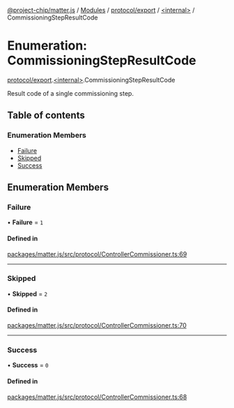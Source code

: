 [@project-chip/matter.js](../README.md) / [Modules](../modules.md) / [protocol/export](../modules/protocol_export.md) / [\<internal\>](../modules/protocol_export._internal_.md) / CommissioningStepResultCode

# Enumeration: CommissioningStepResultCode

[protocol/export](../modules/protocol_export.md).[\<internal\>](../modules/protocol_export._internal_.md).CommissioningStepResultCode

Result code of a single commissioning step.

## Table of contents

### Enumeration Members

- [Failure](protocol_export._internal_.CommissioningStepResultCode.md#failure)
- [Skipped](protocol_export._internal_.CommissioningStepResultCode.md#skipped)
- [Success](protocol_export._internal_.CommissioningStepResultCode.md#success)

## Enumeration Members

### Failure

• **Failure** = ``1``

#### Defined in

[packages/matter.js/src/protocol/ControllerCommissioner.ts:69](https://github.com/project-chip/matter.js/blob/3adaded6/packages/matter.js/src/protocol/ControllerCommissioner.ts#L69)

___

### Skipped

• **Skipped** = ``2``

#### Defined in

[packages/matter.js/src/protocol/ControllerCommissioner.ts:70](https://github.com/project-chip/matter.js/blob/3adaded6/packages/matter.js/src/protocol/ControllerCommissioner.ts#L70)

___

### Success

• **Success** = ``0``

#### Defined in

[packages/matter.js/src/protocol/ControllerCommissioner.ts:68](https://github.com/project-chip/matter.js/blob/3adaded6/packages/matter.js/src/protocol/ControllerCommissioner.ts#L68)
